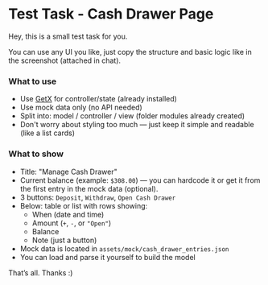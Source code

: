 # Test Task - Cash Drawer Page

Hey, this is a small test task for you.

You can use any UI you like, just copy the structure and basic logic like in the screenshot (attached in chat).

### What to use

- Use [GetX](https://pub.dev/packages/get) for controller/state (already installed)
- Use mock data only (no API needed)
- Split into: model / controller / view (folder modules already created)
- Don't worry about styling too much — just keep it simple and readable (like a list cards)

### What to show

- Title: "Manage Cash Drawer"
- Current balance (example: `$308.00`) — you can hardcode it or get it from the first entry in the mock data (optional).
- 3 buttons: `Deposit`, `Withdraw`, `Open Cash Drawer`
- Below: table or list with rows showing:
  - When (date and time)
  - Amount (`+`, `-`, or `"Open"`)
  - Balance
  - Note (just a button)
- Mock data is located in `assets/mock/cash_drawer_entries.json`
- You can load and parse it yourself to build the model

That’s all. Thanks :)
